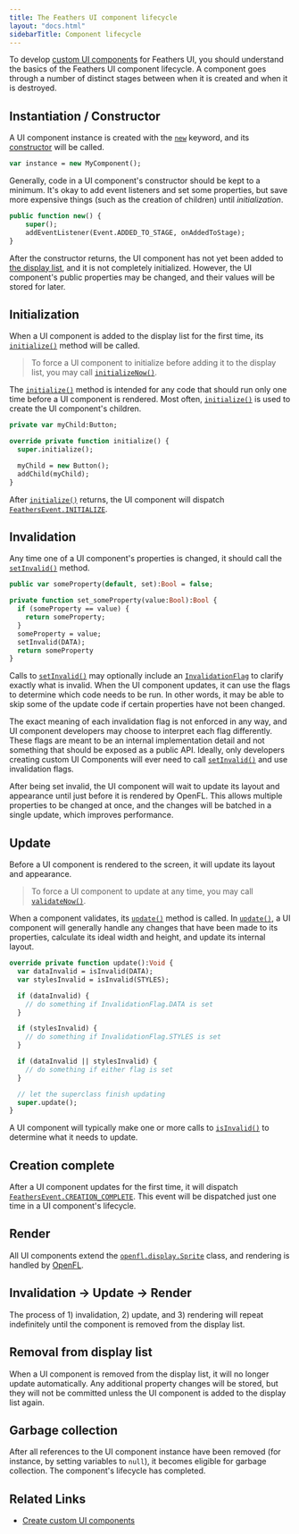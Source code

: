 ```yaml
---
title: The Feathers UI component lifecycle
layout: "docs.html"
sidebarTitle: Component lifecycle
---
```


To develop [custom UI components](./custom-ui-components.md) for Feathers UI, you should understand the basics of the Feathers UI component lifecycle. A component goes through a number of distinct stages between when it is created and when it is destroyed.

## Instantiation / Constructor

A UI component instance is created with the [`new`](https://haxe.org/manual/expression-new.html) keyword, and its [constructor](https://haxe.org/manual/types-class-constructor.html) will be called.

```haxe
var instance = new MyComponent();
```

Generally, code in a UI component's constructor should be kept to a minimum. It's okay to add event listeners and set some properties, but save more expensive things (such as the creation of children) until _initialization_.

```haxe
public function new() {
    super();
    addEventListener(Event.ADDED_TO_STAGE, onAddedToStage);
}
```

After the constructor returns, the UI component has not yet been added to [the display list](https://books.openfl.org/openfl-developers-guide/display-programming/basics-of-display-programming.html), and it is not completely initialized. However, the UI component's public properties may be changed, and their values will be stored for later.

## Initialization

When a UI component is added to the display list for the first time, its [`initialize()`](https://api.feathersui.com/current/feathers/core/FeathersControl.html#initialize) method will be called.

> To force a UI component to initialize before adding it to the display list, you may call [`initializeNow()`](https://api.feathersui.com/current/feathers/core/IUIControl.html#initializeNow).

The [`initialize()`](https://api.feathersui.com/current/feathers/core/FeathersControl.html#initialize) method is intended for any code that should run only one time before a UI component is rendered. Most often, [`initialize()`](https://api.feathersui.com/current/feathers/core/FeathersControl.html#initialize) is used to create the UI component's children.

```haxe
private var myChild:Button;

override private function initialize() {
  super.initialize();

  myChild = new Button();
  addChild(myChild);
}
```

After [`initialize()`](https://api.feathersui.com/current/feathers/core/FeathersControl.html#initialize) returns, the UI component will dispatch [`FeathersEvent.INITIALIZE`](https://api.feathersui.com/current/feathers/events/FeathersEvent.html#INITIALIZE).

## Invalidation

Any time one of a UI component's properties is changed, it should call the [`setInvalid()`](https://api.feathersui.com/current/feathers/core/ValidatingSprite.html#setInvalid) method.

```haxe
public var someProperty(default, set):Bool = false;

private function set_someProperty(value:Bool):Bool {
  if (someProperty == value) {
    return someProperty;
  }
  someProperty = value;
  setInvalid(DATA);
  return someProperty
}
```

Calls to [`setInvalid()`](https://api.feathersui.com/current/feathers/core/ValidatingSprite.html#setInvalid) may optionally include an [`InvalidationFlag`](https://api.feathersui.com/current/feathers/core/InvalidationFlag.html) to clarify exactly what is invalid. When the UI component updates, it can use the flags to determine which code needs to be run. In other words, it may be able to skip some of the update code if certain properties have not been changed.

The exact meaning of each invalidation flag is not enforced in any way, and UI component developers may choose to interpret each flag differently. These flags are meant to be an internal implementation detail and not something that should be exposed as a public API. Ideally, only developers creating custom UI Components will ever need to call [`setInvalid()`](https://api.feathersui.com/current/feathers/core/ValidatingSprite.html#setInvalid) and use invalidation flags.

After being set invalid, the UI component will wait to update its layout and appearance until just before it is rendered by OpenFL. This allows multiple properties to be changed at once, and the changes will be batched in a single update, which improves performance.

## Update

Before a UI component is rendered to the screen, it will update its layout and appearance.

> To force a UI component to update at any time, you may call [`validateNow()`](https://api.feathersui.com/current/feathers/core/IValidating.html#validateNow).

When a component validates, its [`update()`](https://api.feathersui.com/current/feathers/core/FeathersControl.html#update) method is called. In [`update()`](https://api.feathersui.com/current/feathers/core/FeathersControl.html#update), a UI component will generally handle any changes that have been made to its properties, calculate its ideal width and height, and update its internal layout.

```haxe
override private function update():Void {
  var dataInvalid = isInvalid(DATA);
  var stylesInvalid = isInvalid(STYLES);

  if (dataInvalid) {
    // do something if InvalidationFlag.DATA is set
  }

  if (stylesInvalid) {
    // do something if InvalidationFlag.STYLES is set
  }

  if (dataInvalid || stylesInvalid) {
    // do something if either flag is set
  }

  // let the superclass finish updating
  super.update();
}
```

A UI component will typically make one or more calls to [`isInvalid()`](https://api.feathersui.com/current/feathers/core/ValidatingSprite.html#isInvalid) to determine what it needs to update.

## Creation complete

After a UI component updates for the first time, it will dispatch [`FeathersEvent.CREATION_COMPLETE`](https://api.feathersui.com/current/feathers/events/FeathersEvent.html#CREATION_COMPLETE). This event will be dispatched just one time in a UI component's lifecycle.

## Render

All UI components extend the [`openfl.display.Sprite`](https://api.openfl.org/openfl/display/Sprite.html) class, and rendering is handled by [OpenFL](https://openfl.org/).

## Invalidation -> Update -> Render

The process of 1) invalidation, 2) update, and 3) rendering will repeat indefinitely until the component is removed from the display list.

## Removal from display list

When a UI component is removed from the display list, it will no longer update automatically. Any additional property changes will be stored, but they will not be committed unless the UI component is added to the display list again.

## Garbage collection

After all references to the UI component instance have been removed (for instance, by setting variables to `null`), it becomes eligible for garbage collection. The component's lifecycle has completed.

## Related Links

- [Create custom UI components](./custom-ui-components.md)
